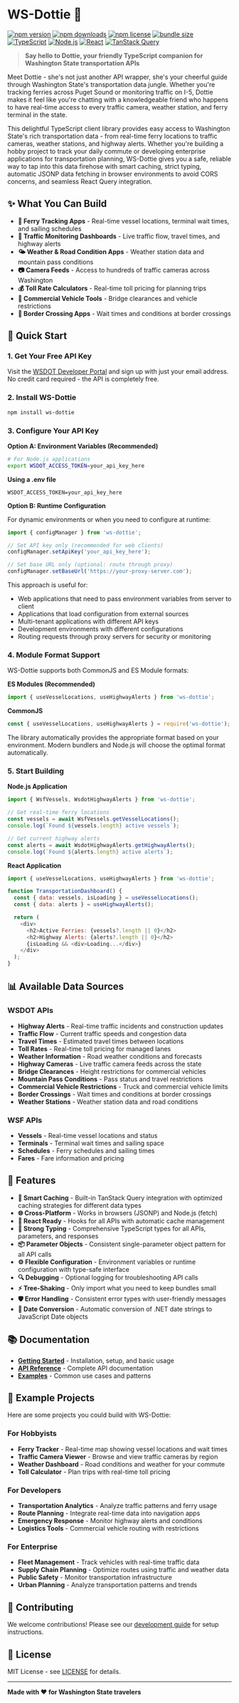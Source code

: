 # WS-Dottie 🚢

[![npm version](https://img.shields.io/npm/v/ws-dottie.svg)](https://www.npmjs.com/package/ws-dottie)
[![npm downloads](https://img.shields.io/npm/dm/ws-dottie.svg)](https://www.npmjs.com/package/ws-dottie)
[![npm license](https://img.shields.io/npm/l/ws-dottie.svg)](https://www.npmjs.com/package/ws-dottie)
[![bundle size](https://img.shields.io/bundlephobia/min/ws-dottie.svg)](https://bundlephobia.com/result?p=ws-dottie)
[![TypeScript](https://img.shields.io/badge/TypeScript-5.0-blue.svg)](https://www.typescriptlang.org/)
[![Node.js](https://img.shields.io/badge/Node.js-18+-green.svg)](https://nodejs.org/)
[![React](https://img.shields.io/badge/React-18+-blue.svg)](https://reactjs.org/)
[![TanStack Query](https://img.shields.io/badge/TanStack%20Query-5+-orange.svg)](https://tanstack.com/query)

> **Say hello to Dottie, your friendly TypeScript companion for Washington State transportation APIs**

Meet Dottie - she's not just another API wrapper, she's your cheerful guide through Washington State's transportation data jungle. Whether you're tracking ferries across Puget Sound or monitoring traffic on I-5, Dottie makes it feel like you're chatting with a knowledgeable friend who happens to have real-time access to every traffic camera, weather station, and ferry terminal in the state. 

This delightful TypeScript client library provides easy access to Washington State's rich transportation data - from real-time ferry locations to traffic cameras, weather stations, and highway alerts. Whether you're building a hobby project to track your daily commute or developing enterprise applications for transportation planning, WS-Dottie gives you a safe, reliable way to tap into this data firehose with smart caching, strict typing, automatic JSONP data fetching in browser environments to avoid CORS concerns, and seamless React Query integration.

## ✨ What You Can Build

- **🚢 Ferry Tracking Apps** - Real-time vessel locations, terminal wait times, and sailing schedules
- **🚗 Traffic Monitoring Dashboards** - Live traffic flow, travel times, and highway alerts
- **🌤️ Weather & Road Condition Apps** - Weather station data and mountain pass conditions
- **📷 Camera Feeds** - Access to hundreds of traffic cameras across Washington
- **💰 Toll Rate Calculators** - Real-time toll pricing for planning trips
- **🚛 Commercial Vehicle Tools** - Bridge clearances and vehicle restrictions
- **🌉 Border Crossing Apps** - Wait times and conditions at border crossings

## 🚀 Quick Start

### 1. Get Your Free API Key

Visit the [WSDOT Developer Portal](https://wsdot.wa.gov/developers/api-access) and sign up with just your email address. No credit card required - the API is completely free.

### 2. Install WS-Dottie

```bash
npm install ws-dottie
```

### 3. Configure Your API Key

**Option A: Environment Variables (Recommended)**
```bash
# For Node.js applications
export WSDOT_ACCESS_TOKEN=your_api_key_here
```

**Using a .env file**
```env
WSDOT_ACCESS_TOKEN=your_api_key_here
```

**Option B: Runtime Configuration**

For dynamic environments or when you need to configure at runtime:

```javascript
import { configManager } from 'ws-dottie';

// Set API key only (recommended for web clients)
configManager.setApiKey('your_api_key_here');

// Set base URL only (optional: route through proxy)
configManager.setBaseUrl('https://your-proxy-server.com');
```

This approach is useful for:
- Web applications that need to pass environment variables from server to client
- Applications that load configuration from external sources
- Multi-tenant applications with different API keys
- Development environments with different configurations
- Routing requests through proxy servers for security or monitoring

### 4. Module Format Support

WS-Dottie supports both CommonJS and ES Module formats:

**ES Modules (Recommended)**
```javascript
import { useVesselLocations, useHighwayAlerts } from 'ws-dottie';
```

**CommonJS**
```javascript
const { useVesselLocations, useHighwayAlerts } = require('ws-dottie');
```

The library automatically provides the appropriate format based on your environment. Modern bundlers and Node.js will choose the optimal format automatically.

### 5. Start Building

**Node.js Application**
```javascript
import { WsfVessels, WsdotHighwayAlerts } from 'ws-dottie';

// Get real-time ferry locations
const vessels = await WsfVessels.getVesselLocations();
console.log(`Found ${vessels.length} active vessels`);

// Get current highway alerts
const alerts = await WsdotHighwayAlerts.getHighwayAlerts();
console.log(`Found ${alerts.length} active alerts`);
```

**React Application**
```javascript
import { useVesselLocations, useHighwayAlerts } from 'ws-dottie';

function TransportationDashboard() {
  const { data: vessels, isLoading } = useVesselLocations();
  const { data: alerts } = useHighwayAlerts();

  return (
    <div>
      <h2>Active Ferries: {vessels?.length || 0}</h2>
      <h2>Highway Alerts: {alerts?.length || 0}</h2>
      {isLoading && <div>Loading...</div>}
    </div>
  );
}
```

## 📊 Available Data Sources

### WSDOT APIs
- **Highway Alerts** - Real-time traffic incidents and construction updates
- **Traffic Flow** - Current traffic speeds and congestion data
- **Travel Times** - Estimated travel times between locations
- **Toll Rates** - Real-time toll pricing for managed lanes
- **Weather Information** - Road weather conditions and forecasts
- **Highway Cameras** - Live traffic camera feeds across the state
- **Bridge Clearances** - Height restrictions for commercial vehicles
- **Mountain Pass Conditions** - Pass status and travel restrictions
- **Commercial Vehicle Restrictions** - Truck and commercial vehicle limits
- **Border Crossings** - Wait times and conditions at border crossings
- **Weather Stations** - Weather station data and road conditions

### WSF APIs
- **Vessels** - Real-time vessel locations and status
- **Terminals** - Terminal wait times and sailing space
- **Schedules** - Ferry schedules and sailing times
- **Fares** - Fare information and pricing

## 🔧 Features

- **🔄 Smart Caching** - Built-in TanStack Query integration with optimized caching strategies for different data types
- **🌐 Cross-Platform** - Works in browsers (JSONP) and Node.js (fetch)
- **📱 React Ready** - Hooks for all APIs with automatic cache management
- **🎯 Strong Typing** - Comprehensive TypeScript types for all APIs, parameters, and responses
- **📦 Parameter Objects** - Consistent single-parameter object pattern for all API calls
- **⚙️ Flexible Configuration** - Environment variables or runtime configuration with type-safe interface
- **🔍 Debugging** - Optional logging for troubleshooting API calls
- **⚡ Tree-Shaking** - Only import what you need to keep bundles small
- **🛡️ Error Handling** - Consistent error types with user-friendly messages
- **📅 Date Conversion** - Automatic conversion of .NET date strings to JavaScript Date objects

## 📚 Documentation

- **[Getting Started](./docs/GETTING-STARTED.md)** - Installation, setup, and basic usage
- **[API Reference](./docs/API-REFERENCE.md)** - Complete API documentation
- **[Examples](./docs/EXAMPLES.md)** - Common use cases and patterns

## 🎯 Example Projects

Here are some projects you could build with WS-Dottie:

### For Hobbyists
- **Ferry Tracker** - Real-time map showing vessel locations and wait times
- **Traffic Camera Viewer** - Browse and view traffic cameras by region
- **Weather Dashboard** - Road conditions and weather for your commute
- **Toll Calculator** - Plan trips with real-time toll pricing

### For Developers
- **Transportation Analytics** - Analyze traffic patterns and ferry usage
- **Route Planning** - Integrate real-time data into navigation apps
- **Emergency Response** - Monitor highway alerts and conditions
- **Logistics Tools** - Commercial vehicle routing with restrictions

### For Enterprise
- **Fleet Management** - Track vehicles with real-time traffic data
- **Supply Chain Planning** - Optimize routes using traffic and weather data
- **Public Safety** - Monitor transportation infrastructure
- **Urban Planning** - Analyze transportation patterns and trends

## 🤝 Contributing

We welcome contributions! Please see our [development guide](./docs/GETTING-STARTED.md) for setup instructions.

## 📄 License

MIT License - see [LICENSE](./LICENSE) for details.

---

**Made with ❤️ for Washington State travelers** 